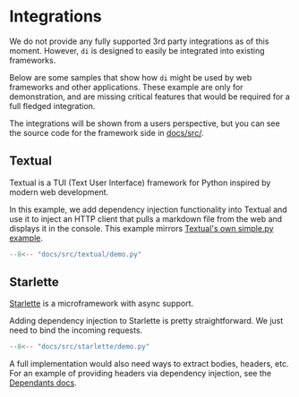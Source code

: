 # Integrations

We do not provide any fully supported 3rd party integrations as of this moment.
However, `di` is designed to easily be integrated into existing frameworks.

Below are some samples that show how `di` might be used by web frameworks and other applications.
These example are only for demonstration, and are missing critical features that would be required for a full fledged integration.

The integrations will be shown from a users perspective, but you can see the source code for the framework side in [docs/src/].

## Textual

Textual is a TUI (Text User Interface) framework for Python inspired by modern web development.

In this example, we add dependency injection functionality into Textual and use it to inject an HTTP client that pulls a markdown file from the web and displays it in the console.
This example mirrors [Textual's own simple.py example].

```Python
--8<-- "docs/src/textual/demo.py"
```

## Starlette

[Starlette] is a microframework with async support.

Adding dependency injection to Starlette is pretty straightforward.
We just need to bind the incoming requests.

```Python
--8<-- "docs/src/starlette/demo.py"
```

A full implementation would also need ways to extract bodies, headers, etc.
For an example of providing headers via dependency injection, see the [Dependants docs].

[docs/src/]: https://github.com/adriangb/di/tree/main/docs/src
[Textual's own simple.py example]: https://github.com/willmcgugan/textual/blob/main/examples/simple.py
[Textual]: https://github.com/willmcgugan/textual
[Starlette]: https://www.starlette.io
[Dependants docs]: dependants.md
